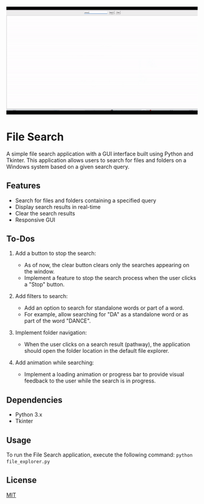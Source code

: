 ![File Explorer Working](file_explorer.gif)

# File Search

A simple file search application with a GUI interface built using Python and Tkinter. This application allows users to search for files and folders on a Windows system based on a given search query.

## Features

- Search for files and folders containing a specified query
- Display search results in real-time
- Clear the search results
- Responsive GUI

## To-Dos

1. Add a button to stop the search:
   - As of now, the clear button clears only the searches appearing on the window.
   - Implement a feature to stop the search process when the user clicks a "Stop" button.

2. Add filters to search:
   - Add an option to search for standalone words or part of a word.
   - For example, allow searching for "DA" as a standalone word or as part of the word "DANCE".

3. Implement folder navigation:
   - When the user clicks on a search result (pathway), the application should open the folder location in the default file explorer.

4. Add animation while searching:
   - Implement a loading animation or progress bar to provide visual feedback to the user while the search is in progress.

## Dependencies

- Python 3.x
- Tkinter

## Usage

To run the File Search application, execute the following command: ```python file_explorer.py```


## License

[MIT](https://choosealicense.com/licenses/mit/)

